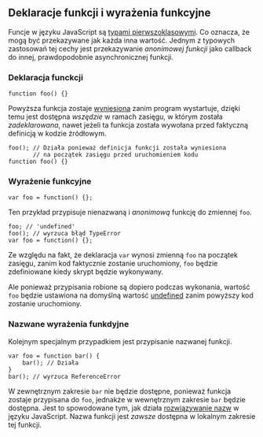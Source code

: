 ## Deklaracje funkcji i wyrażenia funkcyjne

Funcje w języku JavaScript są [typami pierwszoklasowymi][1]. Co oznacza, że mogą 
być przekazywane jak każda inna wartość. Jednym z typowych zastosowań tej cechy 
jest przekazywanie *anonimowej funkcji* jako callback do innej, prawdopodobnie 
asynchronicznej funkcji.

### Deklaracja funckcji

    function foo() {}

Powyższa funkcja zostaje [wyniesiona](#function.scopes) zanim program wystartuje, dzięki temu 
jest dostępna *wszędzie* w ramach zasięgu, w którym została *zadeklarowana*,
nawet jeżeli ta funkcja została wywołana przed faktyczną definicją w kodzie źródłowym.

    foo(); // Działa ponieważ definicja funkcji została wyniesiona 
           // na początek zasięgu przed uruchomieniem kodu
    function foo() {}

### Wyrażenie funkcyjne

    var foo = function() {};

Ten przykład przypisuje nienazwaną i *anonimową* funkcję do zmiennej `foo`.  

    foo; // 'undefined'
    foo(); // wyrzuca błąd TypeError
    var foo = function() {};

Ze względu na fakt, że deklaracja `var` wynosi zmienną `foo` na początek zasięgu, 
zanim kod faktycznie zostanie uruchomiony, `foo` będzie zdefiniowane kiedy skrypt 
będzie wykonywany.

Ale ponieważ przypisania robione są dopiero podczas wykonania, wartość `foo` będzie 
ustawiona na domyślną wartość [undefined](#core.undefined) zanim powyższy kod 
zostanie uruchomiony.

### Nazwane wyrażenia funkdyjne

Kolejnym specjalnym przypadkiem jest przypisanie nazwanej funkcji. 

    var foo = function bar() {
        bar(); // Działa
    }
    bar(); // wyrzuca ReferenceError

W zewnętrznym zakresie `bar` nie będzie dostępne, ponieważ funkcja zostaje 
przypisana do `foo`, jednakże w wewnętrznym zakresie `bar` będzie dostępna.
Jest to spowodowane tym, jak działa [rozwiązywanie nazw](#function.scopes) 
w języku JavaScript. Nazwa funkcji jest *zawsze* dostępna w lokalnym 
zakresie tej funkcji.

[1]: http://pl.wikipedia.org/wiki/Typ_pierwszoklasowy
